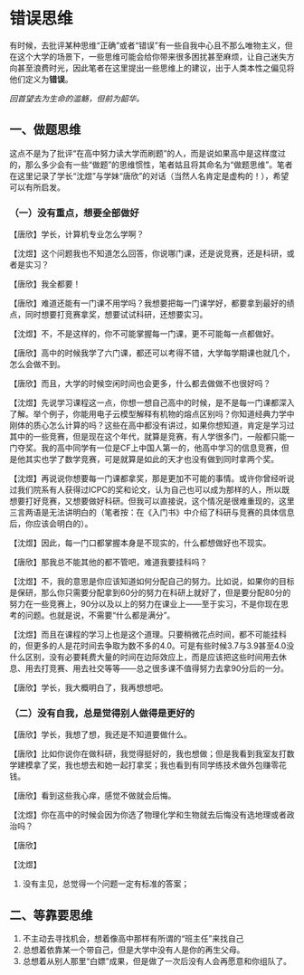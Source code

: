 # 错误思维

有时候，去批评某种思维“正确”或者“错误”有一些自我中心且不那么唯物主义，但在这个大学的场景下，一些思维可能会给你带来很多困扰甚至麻烦，让自己迷失方向甚至浪费时光，因此笔者在这里提出一些思维上的建议，出于人类本性之偏见将他们定义为**错误**。

_回首望去为生命的滥觞，但前为韶华。_

## 一、做题思维

这点不是为了批评“在高中努力读大学而刷题”的人，而是说如果高中是这样度过的，那么多少会有一些“做题”的思维惯性，笔者姑且将其命名为“做题思维”。笔者在这里记录了学长“沈煜”与学妹“唐欣”的对话（当然人名肯定是虚构的！），希望可以有所启发。

### （一）没有重点，想要全部做好

【唐欣】学长，计算机专业怎么学啊？

【沈煜】这个问题我也不知道怎么回答，你说哪门课，还是说竞赛，还是科研，或者是实习？

【唐欣】我全都要！

【唐欣】难道还能有一门课不用学吗？我想要把每一门课学好，都要拿到最好的绩点，同时想要打竞赛拿奖，想要试试科研，还想要实习。

【沈煜】不，不是这样的，你不可能掌握每一门课，更不可能每一点都做好。

【唐欣】高中的时候我学了六门课，都还可以考得不错，大学每学期课也就几个，怎么会做不到。

【唐欣】而且，大学的时候空闲时间也会更多，什么都去做做不也很好吗？

【沈煜】先说学习课程这一点，你想一想自己高中的时候，是不是每一门课都深入了解。举个例子，你能用电子云模型解释有机物的熔点区别吗？你知道经典力学中刚体的质心怎么计算的吗？这些在高中都没有讲过，如果你想知道，肯定是学习过其中的一些竞赛，但是现在这个年代，就算是竞赛，有人学很多门，一般都只能一门夺奖。我的高中同学有一位是CF上中国人第一的，他高中学习的信息竞赛，但是他其实也学了数学竞赛，可是就算是如此的天才也没有做到同时拿两个奖。

【沈煜】再说说你想要每一门课都拿奖，那是更加不可能的事情。或许你曾经听说过我们院系有人获得过ICPC的奖和论文，认为自己也可以成为那样的人，所以既想要打好竞赛，又想要做好科研。但我可以直接说，这个情况是很难重现的，这里三言两语是无法讲明白的（笔者按：在《入门书》中介绍了科研与竞赛的具体信息后，你应该会明白的）。

【沈煜】因此，每一门口都掌握本身是不现实的，什么都想做好也不现实。

【唐欣】那我总不能其他的都不管吧，难道我要挂科吗？

【沈煜】不，我的意思是你应该知道如何分配自己的努力。比如说，如果你的目标是保研，那么你只需要分配拿到60分的努力在科研上就好了，但是要分配80分的努力在一些竞赛上，90分以及以上的努力在课业上——至于实习，不是你现在思考的问题。也就是说，不需要“什么都是满分”。

【沈煜】而且在课程的学习上也是这个道理。只要稍微花点时间，都不可能挂科的，但更多的人是花时间去争取为数不多的4.0。可是有些时候3.7与3.9甚至4.0没什么区别，没有必要耗费大量的时间在边际效应上，而是应该把这些时间用去休息、用去打竞赛、用去社交等等——总之很多课不值得努力去拿90分后的一分。

【唐欣】学长，我大概明白了，我再想想吧。

### （二）没有自我，总是觉得别人做得是更好的

【唐欣】学长，我想了想，我还是不知道要做什么。

【唐欣】比如你说你在做科研，我觉得挺好的，我也想做；但是我看到我室友打数学建模拿了奖，我也想去和她一起打拿奖；我也看到有同学练技术做外包赚零花钱。

【唐欣】看到这些我心痒，感觉不做就会后悔。

【沈煜】你在高中的时候会因为你选了物理化学和生物就去后悔没有选地理或者政治吗？

【唐欣】

【沈煜】







1. 没有主见，总觉得一个问题一定有标准的答案；

## 二、等靠要思维

1. 不主动去寻找机会，想着像高中那样有所谓的“班主任”来找自己
2. 总想着依靠某一个带自己，但是大学中没有人是你的再生父母。
3. 总想着从别人那里“白嫖”成果，但是做了一次后没有人会再愿意和你组队了。

